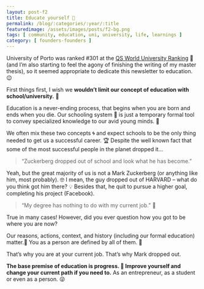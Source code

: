 ```yaml
---
layout: post-f2
title: Educate yourself 💪
permalink: /blog/:categories/:year/:title
featuredimage: /assets/images/posts/f2-bg.png
tags: [ community, education, uni, university, life, learnings ]
category: [ founders-founders ]
---
```


University of Porto was ranked #301 at the [QS World University Ranking](https://www.topuniversities.com/university-rankings/world-university-rankings/2018) 🏅 (and I’m also starting to feel the agony of finishing the writing of my master thesis), so it seemed appropriate to dedicate this newsletter to education.  😉

First things first, I wish we **wouldn’t limit our concept of education with school/university.** 📖

Education is a never-ending process, that begins when you are born and ends when you die. Our schooling system 🏫 is just a temporary formal tool to convey specialized knowledge to our avid young minds. 👦

We often mix these two concepts 🌀 and expect schools to be the only thing needed to get us a successful career. 🏆 Despite the well known fact that some of the most successful people in the planet dropped it…

>“Zuckerberg dropped out of school and look what he has become.”

Yeah, but the great majority of us is not a Mark Zuckerberg (or anything like him, most probably). 🤓 I mean, the guy dropped out of HARVARD – what do you think got him there? 💡 Besides that, he quit to pursue a higher goal, completing his project (Facebook).

>“My degree has nothing to do with my current job.” 📜

True in many cases! However, did you ever question how you got to be where you are now?

Our reasons, actions, context, and history (including our formal education) matter.📍 You as a person are defined by all of them. 💪

That’s why you are at your current job. That’s why Mark dropped out.

**The base premise of education is progress. 🌱  Improve yourself and change your current path if you need to.** As an entrepreneur, as a student or even as a person. 😜